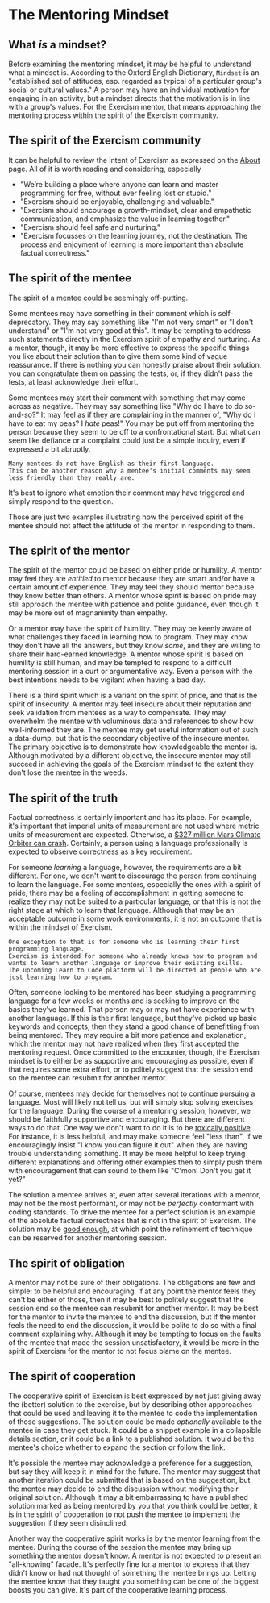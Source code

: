 # The Mentoring Mindset

## What _is_ a mindset?

Before examining the mentoring mindset, it may be helpful to understand what a mindset is.
According to the Oxford English Dictionary, `Mindset` is an "established set of attitudes, esp. regarded as typical of a particular group's social or cultural values."
A person may have an individual motivation for engaging in an activity, but a mindset directs that the motivation is in line with a group's values.
For the Exercism mentor, that means approaching the mentoring process within the spirit of the Exercism community.

## The spirit of the Exercism community

It can be helpful to review the intent of Exercism as expressed on the [About][exercism-about] page.
All of it is worth reading and considering, especially

- "We’re building a place where anyone can learn and master programming for free, without ever feeling lost or stupid."
- "Exercism should be enjoyable, challenging and valuable."
- "Exercism should encourage a growth-mindset, clear and empathetic communication, and emphasize the value in learning together."
- "Exercism should feel safe and nurturing."
- "Exercism focusses on the learning journey, not the destination. The process and enjoyment of learning is more important than absolute factual correctness."

## The spirit of the mentee

The spirit of a mentee could be seemingly off-putting.

Some mentees may have something in their comment which is self-deprecatory.
They may say something like "I'm not very smart" or "I don't understand" or "I'm not very good at this".
It may be tempting to address such statements directly in the Exercism spirit of empathy and nurturing.
As a mentor, though, it may be more effective to express the specific things you like about their solution
than to give them some kind of vague reassurance.
If there is nothing you can honestly praise about their solution, you can congratulate them on passing the tests,
or, if they didn't pass the tests, at least acknowledge their effort.

Some mentees may start their comment with something that may come across as negative.
They may say something like "Why do I have to do so-and-so?"
It may feel as if they are complaining in the manner of, "Why do I have to eat my peas? I _hate_ peas!"
You may be put off from mentoring the person because they seem to be off to a confrontational start.
But what can seem like defiance or a complaint could just be a simple inquiry, even if expressed a bit abruptly.

```exercism/note
Many mentees do not have English as their first language.
This can be another reason why a mentee's initial comments may seem less friendly than they really are.
```

It's best to ignore what emotion their comment may have triggered and simply respond to the question.

Those are just two examples illustrating how the perceived spirit of the mentee should not affect the attitude of the mentor in responding to them.

## The spirit of the mentor

The spirit of the mentor could be based on either pride or humility.
A mentor may feel they are _entitled_ to mentor because they are smart and/or have a certain amount of experience.
They may feel they should mentor because they know better than others.
A mentor whose spirit is based on pride may still approach the mentee with patience and polite guidance,
even though it may be more out of magnanimity than empathy.

Or a mentor may have the spirit of humility.
They may be keenly aware of what challenges they faced in learning how to program.
They may know they don't have all the answers, but they know _some_, and they are willing to share their hard-earned knowledge.
A mentor whose spirit is based on humility is still human, and may be tempted to respond to a difficult mentoring session in a
curt or argumentative way.
Even a person with the best intentions needs to be vigilant when having a bad day.

There is a third spirit which is a variant on the spirit of pride, and that is the spirit of insecurity.
A mentor may feel insecure about their reputation and seek validation from mentees as a way to compensate.
They may overwhelm the mentee with voluminous data and references to show how well-informed they are.
The mentee may get useful information out of such a data-dump, but that is the secondary objective of the insecure mentor.
The primary objective is to demonstrate how knowledgeable the mentor is.
Although motivated by a different objective, the insecure mentor may still succeed in achieving the goals of the Exercism mindset
to the extent they don't lose the mentee in the weeds.

## The spirit of the truth

Factual correctness is certainly important and has its place.
For example, it's important that imperial units of measurement are not used where metric units of measurement are expected.
Otherwise, a [$327 million Mars Climate Orbiter can crash][crash].
Certainly, a person using a language professionally is expected to observe correctness as a key requirement.

For someone _learning_ a language, however, the requirements are a bit different.
For one, we don't want to discourage the person from continuing to learn the language.
For some mentors, especially the ones with a spirit of pride, there may be a feeling of accomplishment in getting someone to realize
they may not be suited to a particular language, or that this is not the right stage at which to learn that language.
Although that may be an acceptable outcome in some work environments, it is not an outcome that is within the mindset of Exercism.

```exercism/note
One exception to that is for someone who is learning their first programming language.
Exercism is intended for someone who already knows how to program and wants to learn another language or improve their existing skills.
The upcoming Learn to Code platform will be directed at people who are just learning how to program.
```

Often, someone looking to be mentored has been studying a programming language for a few weeks or months and is seeking to improve on the basics they've learned.
That person may or may not have experience with another language.
If this is their first language, but they've picked up basic keywords and concepts, then they stand a good chance of benefitting from being mentored.
They may require a bit more patience and explanation, which the mentor may not have realized when they first accepted the mentoring request.
Once committed to the encounter, though, the Exercism mindset is to either be as supportive and encouraging as possible, even if that requires
some extra effort, or to politely suggest that the session end so the mentee can resubmit for another mentor.

Of course, mentees may decide for themselves not to continue pursuing a language.
Most will likely not tell us, but will simply stop solving exercises for the language.
During the course of a mentoring session, however, we should be faithfully supportive and encouraging.
But there are different ways to do that.
One way we don't want to do it is to be [toxically positive][toxic-positivity].
For instance, it is less helpful, and may make someone feel "less than", if we encouragingly insist "I know you can figure it out"
when they are having trouble understanding something.
It may be more helpful to keep trying different explanations and offering other examples then to simply
push them with encouragement that can sound to them like "C'mon! Don't you get it yet?"

The solution a mentee arrives at, even after several iterations with a mentor, may not be the most performant,
or may not be _perfectly_ conformant with coding standards.
To drive the mentee for a perfect solution is an example of the absolute factual correctness that is not in the spirit of Exercism.
The solution may be [good enough][good-enough], at which point the refinement of technique can be reserved for another mentoring session.

## The spirit of obligation

A mentor may not be sure of their obligations.
The obligations are few and simple: to be helpful and encouraging.
If at any point the mentor feels they can't be either of those, then it may be best to politely suggest that the session end
so the mentee can resubmit for another mentor.
It may be best for the mentor to invite the mentee to end the discussion, but if the mentor feels the need to end the discussion,
it would be polite to do so with a final comment explaining why.
Although it may be tempting to focus on the faults of the mentee that made the session unsatisfactory,
it would be more in the spirit of Exercism for the mentor to not focus blame on the mentee. 

## The spirit of cooperation

The cooperative spirit of Exercism is best expressed by not just giving away the (better) solution to the exercise,
but by describing other appproaches that could be used and leaving it to the mentee to code the implementation of those suggestions.
The solution could be made _optionally_ available to the mentee in case they get stuck.
It could be a snippet example in a collapsible details section, or it could be a link to a published solution.
It would be the mentee's choice whether to expand the section or follow the link.

It's possible the mentee may acknowledge a preference for a suggestion, but say they will keep it in mind for the future.
The mentor may suggest that another iteration could be submitted that is based on the suggestion,
but the mentee may decide to end the discussion without modifying their original solution.
Although it may a bit embarrassing to have a published solution marked as being mentored by you that you think could be better,
it is in the spirit of cooperation to not push the mentee to implement the suggestion if they seem disinclined.

Another way the cooperative spirit works is by the mentor learning from the mentee.
During the course of the session the mentee may bring up something the mentor doesn't know.
A mentor is not expected to present an "all-knowing" facade.
It's perfectly fine for a mentor to express that they didn't know or had not thought of something the mentee brings up.
Letting the mentee know that they taught you something can be one of the biggest boosts you can give.
It's part of the cooperative learning process.

[exercism-about]: https://exercism.org/about
[crash]: https://everydayastronaut.com/mars-climate-orbiter/
[toxic-positivity]: https://rightasrain.uwmedicine.org/mind/well-being/toxic-positivity
[good-enough]: https://en.wikipedia.org/wiki/Principle_of_good_enough
